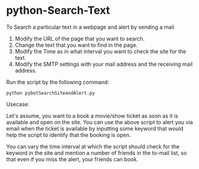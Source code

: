 # python-Search-Text

To Search a particular text in a webpage and alert by sending a mail

1. Modify the URL of the page that you want to search.
2. Change the text that you want to find in the page.
3. Modify the Time as in what interval you want to check the site for the text.
4. Modify the SMTP settings with your mail address and the receiving mail address.

Run the script by the following command:
```
python pybotSearchSiteandAlert.py
```

Usecase:

Let's assume, you want to a book a movie/show ticket as soon as it is available and open on the site. You can use the above script to alert you via email when the ticket is available by inputting some keyword that would help the script to identify that the booking is open.

You can vary the time interval at which the script should check for the keyword in the site and mention a number of friends in the to-mail list, so that even if you miss the alert, your friends can book.